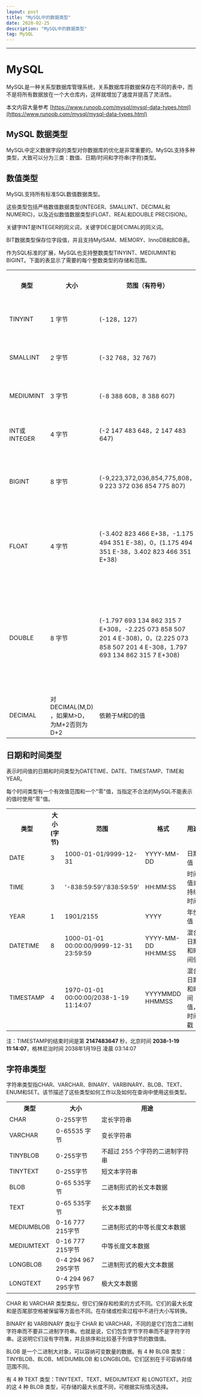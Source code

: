 ```yaml
---
layout: post
title: "MySQL中的数据类型"
date: 2020-02-25 
description: "MySQL中的数据类型"
tag: MySQL 
---
```


------

# MySQL

​	MySQL是一种关系型数据库管理系统，关系数据库将数据保存在不同的表中，而不是将所有数据放在一个大仓库内，这样就增加了速度并提高了灵活性。

本文内容大量参考 [https://www.runoob.com/mysql/mysql-data-types.html](https://www.runoob.com/mysql/mysql-data-types.html)

## MySQL 数据类型

​	MySQL中定义数据字段的类型对你数据库的优化是非常重要的。MySQL支持多种类型，大致可以分为三类：数值、日期/时间和字符串(字符)类型。

## 数值类型

MySQL支持所有标准SQL数值数据类型。

这些类型包括严格数值数据类型(INTEGER、SMALLINT、DECIMAL和NUMERIC)，以及近似数值数据类型(FLOAT、REAL和DOUBLE PRECISION)。

关键字INT是INTEGER的同义词，关键字DEC是DECIMAL的同义词。

BIT数据类型保存位字段值，并且支持MyISAM、MEMORY、InnoDB和BDB表。

作为SQL标准的扩展，MySQL也支持整数类型TINYINT、MEDIUMINT和BIGINT。下面的表显示了需要的每个整数类型的存储和范围。

<table>
<tbody>
<tr>
<th width="10%">
类型
</th>
<th width="15%">
大小
</th>
<th width="30%">
范围（有符号）
</th>
<th width="30%">
范围（无符号）
</th>
<th width="15%">
用途
</th>
</tr>
<tr>
<td>
TINYINT
</td>
<td>
1 字节
</td>
<td>
(-128，127)
</td>
<td>
(0，255)
</td>
<td>
小整数值
</td>
</tr>
<tr>
<td>
SMALLINT
</td>
<td>
2 字节
</td>
<td>
(-32 768，32 767)
</td>
<td>
(0，65 535)
</td>
<td>
大整数值
</td>
</tr>
<tr>
<td>
MEDIUMINT
</td>
<td>
3 字节
</td>
<td>
(-8 388 608，8 388 607)
</td>
<td>
(0，16 777 215)
</td>
<td>
大整数值
</td>
</tr>
<tr>
<td>
INT或INTEGER
</td>
<td>
4 字节
</td>
<td>
(-2 147 483 648，2 147 483 647)
</td>
<td>
(0，4 294 967 295)
</td>
<td>
大整数值
</td>
</tr>
<tr>
<td>
BIGINT
</td>
<td>
8 字节
</td>
<td>
(-9,223,372,036,854,775,808，9 223 372 036 854 775 807)
</td>
<td>
(0，18 446 744 073 709 551 615)
</td>
<td>
极大整数值
</td>
</tr>
<tr>
<td>
FLOAT
</td>
<td>
4 字节
</td>
<td>
(-3.402 823 466 E+38，-1.175 494 351 E-38)，0，(1.175 494 351 E-38，3.402 823 466 351 E+38) 
</td>
<td>
0，(1.175 494 351 E-38，3.402 823 466 E+38)
</td>
<td>
单精度<br>浮点数值
</td>
</tr>
<tr>
<td>
DOUBLE
</td>
<td>
8 字节
</td>
<td>
(-1.797 693 134 862 315 7 E+308，-2.225 073 858 507 201 4 E-308)，0，(2.225 073 858 507 201 4 E-308，1.797 693 134 862 315 7 E+308)
</td>
<td>
0，(2.225 073 858 507 201 4 E-308，1.797 693 134 862 315 7 E+308)
</td>
<td>
双精度<br>浮点数值
</td>
</tr>
<tr>
<td>
DECIMAL
</td>
<td>
对DECIMAL(M,D) ，如果M&gt;D，为M+2否则为D+2
</td>
<td>
依赖于M和D的值
</td>
<td>
依赖于M和D的值
</td>
<td>
小数值
</td>
</tr>
</tbody>
</table>

## 日期和时间类型

表示时间值的日期和时间类型为DATETIME、DATE、TIMESTAMP、TIME和YEAR。

每个时间类型有一个有效值范围和一个"零"值，当指定不合法的MySQL不能表示的值时使用"零"值。

<table>
<tbody>
<tr>
<th width="10%">
类型
</th>
<th width="10%">
大小<br>(字节)
</th>
<th width="40%">
范围
</th>
<th width="20%">
格式
</th>
<th>
用途
</th>
</tr>
<tr>
<td width="10%">
DATE
</td>
<td width="10%">
3
</td>
<td>
1000-01-01/9999-12-31
</td>
<td>
YYYY-MM-DD
</td>
<td>
日期值
</td>
</tr>
<tr>
<td width="10%">
TIME
</td>
<td width="10%">
3
</td>
<td>
'-838:59:59'/'838:59:59'
</td>
<td>
HH:MM:SS
</td>
<td>
时间值或持续时间
</td>
</tr>
<tr>
<td width="10%">
YEAR
</td>
<td width="10%">
1
</td>
<td>
1901/2155
</td>
<td>
YYYY
</td>
<td>
年份值
</td>
</tr>
<tr>
<td width="10%">
DATETIME
</td>
<td width="10%">
8
</td>
<td width="40%">
1000-01-01 00:00:00/9999-12-31 23:59:59
</td>
<td>
YYYY-MM-DD HH:MM:SS
</td>
<td>
混合日期和时间值
</td>
</tr>
<tr>
<td width="10%">
TIMESTAMP
</td>
<td width="10%">
4
</td>
<td width="40%">
<p>1970-01-01 00:00:00/2038-1-19 11:14:07</p>
</td>
<td>
YYYYMMDD HHMMSS
</td>
<td>
混合日期和时间值，时间戳
</td>
</tr>
</tbody>
</table>

注：TIMESTAMP的结束时间是第 **2147483647** 秒，北京时间 **2038-1-19 11:14:07**，格林尼治时间 2038年1月19日 凌晨 03:14:07

## 字符串类型

字符串类型指CHAR、VARCHAR、BINARY、VARBINARY、BLOB、TEXT、ENUM和SET。该节描述了这些类型如何工作以及如何在查询中使用这些类型。


<table>
<tbody>
<tr>
<th width="20%">
类型
</th>
<th width="25%">
大小
</th>
<th width="55%">
用途
</th>
</tr>
<tr>
<td>
CHAR
</td>
<td>
0-255字节
</td>
<td>
定长字符串
</td>
</tr>
<tr>
<td>
VARCHAR
</td>
<td>
0-65535 字节
</td>
<td>
变长字符串
</td>
</tr>
<tr>
<td>
TINYBLOB
</td>
<td>
0-255字节
</td>
<td>
不超过 255 个字符的二进制字符串
</td>
</tr>
<tr>
<td>
TINYTEXT
</td>
<td>
0-255字节
</td>
<td>
短文本字符串
</td>
</tr>
<tr>
<td>
BLOB
</td>
<td>
0-65 535字节
</td>
<td>
二进制形式的长文本数据
</td>
</tr>
<tr>
<td>
TEXT
</td>
<td>
0-65 535字节
</td>
<td>
长文本数据
</td>
</tr>
<tr>
<td>
MEDIUMBLOB
</td>
<td>
0-16 777 215字节
</td>
<td>
二进制形式的中等长度文本数据
</td>
</tr>
<tr>
<td>
MEDIUMTEXT
</td>
<td>
0-16 777 215字节
</td>
<td>
中等长度文本数据
</td>
</tr>
<tr>
<td>
LONGBLOB
</td>
<td>
0-4 294 967 295字节
</td>
<td>
二进制形式的极大文本数据
</td>
</tr>
<tr>
<td>
LONGTEXT
</td>
<td>
0-4 294 967 295字节
</td>
<td>
极大文本数据
</td>
</tr>
</tbody>
</table>

CHAR 和 VARCHAR 类型类似，但它们保存和检索的方式不同。它们的最大长度和是否尾部空格被保留等方面也不同。在存储或检索过程中不进行大小写转换。

BINARY 和 VARBINARY 类似于 CHAR 和 VARCHAR，不同的是它们包含二进制字符串而不要非二进制字符串。也就是说，它们包含字节字符串而不是字符字符串。这说明它们没有字符集，并且排序和比较基于列值字节的数值值。

BLOB 是一个二进制大对象，可以容纳可变数量的数据。有 4 种 BLOB 类型：TINYBLOB、BLOB、MEDIUMBLOB 和 LONGBLOB。它们区别在于可容纳存储范围不同。

有 4 种 TEXT 类型：TINYTEXT、TEXT、MEDIUMTEXT 和 LONGTEXT。对应的这 4 种 BLOB 类型，可存储的最大长度不同，可根据实际情况选择。